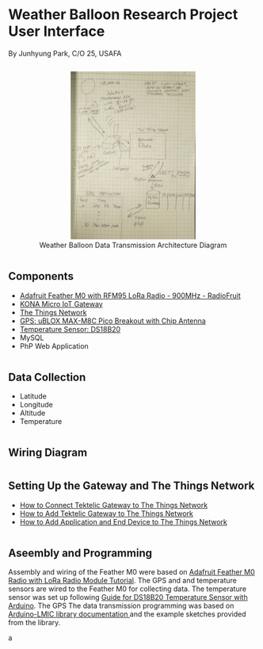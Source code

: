 # Weather Balloon Research Project User Interface

<div id="author">
    By Junhyung Park, C/O 25, USAFA
</div>

<div id="architecture_pic" style="text-align:center; margin-top:2em">
    <img src="./Data_Transmission_Architecture.jpg" width="50%"/> <br>
    Weather Balloon Data Transmission Architecture Diagram
</div>

<h2 id="subtitle" style="margin-top:2em">
    Components
</h2>

<ul>
    <li> 
        <a href="https://www.adafruit.com/product/3178">Adafruit Feather M0 with RFM95 LoRa Radio - 900MHz - RadioFruit</a>
    </li>
    <li>
        <a href="https://tektelic.com/catalog/  kona-micro-lorawan-gateway">KONA Micro IoT Gateway</a>
    </li>
    <li>
        <a href="https://www.thethingsnetwork.org/">The Things Network</a>
    </li>
    <li>
        <a href="https://store.uputronics.com/index.php?route=product/product&product_id=72">GPS: uBLOX MAX-M8C Pico Breakout with Chip Antenna</a>
    </li>
    <li>
        <a href="https://components101.com/sensors/ds18b20-temperature-sensor   ">Temperature Sensor: DS18B20</a>
    </li>
    <li>MySQL</li>
    <li>PhP Web Application</li>
</ul>

<h2 id="subtitle" style="margin-top:2em">
    Data Collection
</h2>

<ul>
    <li>Latitude</li>
    <li>Longitude</li>
    <li>Altitude</li>
    <li>Temperature</li>
</ul>

<h2 id="subtitle" style="margin-top:2em">
    Wiring Diagram
</h2>

<h2 id="subtitle" style="margin-top:2em">
    Setting Up the Gateway and The Things Network
</h2>

<ul>
    <li> 
        <a href="Connect_Tektelic_gateway_to_TTN_Park.pdf">How to Connect Tektelic Gateway to The Things Network</a>
    </li>
    <li> 
        <a href="Add_Tektelic_gateway_to_TTN_Park.pdf">How to Add Tektelic Gateway to The Things Network</a>
    </li>
    <li> 
        <a href="Add_application_and_end_device_to_TTN_Park.pdf">How to Add Application and End Device to The Things Network</a>
    </li>
</ul>

<h2 id="subtitle" style="margin-top:2em">
    Aseembly and Programming
</h2>

<div>
     Assembly and wiring of the Feather M0 were based on  <a href="https://learn.adafruit.com/adafruit-feather-m0-radio-with-lora-radio-module/assembly">Adafruit Feather M0 Radio with LoRa Radio Module Tutorial</a>. The GPS and and temperature sensors are wired to the Feather M0 for collecting data. The temperature sensor was set up following <a href="https://randomnerdtutorials.com/guide-for-ds18b20-temperature-sensor-with-arduino/"> Guide for DS18B20 Temperature Sensor with Arduino</a>. The GPS  The data transmission programming was based on <a href="https://github.com/oktavianabd/arduino-lmic"> Arduino-LMIC library documentation </a> and the example sketches provided from the library.
</div>

<div style="margin-top:1em">
    a
</div>